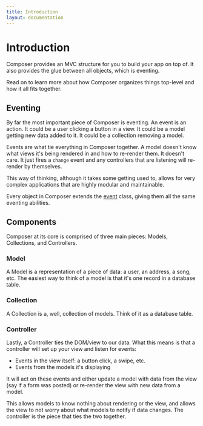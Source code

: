 ```yaml
---
title: Introduction
layout: documentation
---
```


# Introduction

Composer provides an MVC structure for you to build your app on top of. It also
provides the glue between all objects, which is eventing.

Read on to learn more about how Composer organizes things top-level and how it
all fits together.

## Eventing

By far the most important piece of Composer is eventing. An event is an action.
It could be a user clicking a button in a view. It could be a model getting new
data added to it. It could be a collection removing a model.

Events are what tie everything in Composer together. A model doesn't know what
views it's being rendered in and how to re-render them. It doesn't care. It just
fires a `change` event and any controllers that are listening will re-render by
themselves.

This way of thinking, although it takes some getting used to, allows for very
complex applications that are highly modular and maintainable.

Every object in Composer extends the [event](/composer.js/docs/event) class,
giving them all the same eventing abilities.

## Components

Composer at its core is comprised of three main pieces: Models, Collections, and
Controllers.

### Model
A Model is a representation of a piece of data: a user, an address, a song, etc.
The easiest way to think of a model is that it's one record in a database table.

### Collection
A Collection is a, well, collection of models. Think of it as a database table.

### Controller
Lastly, a Controller ties the DOM/view to our data. What this means is that a
controller will set up your view and listen for events:

- Events in the view itself: a button click, a swipe, etc.
- Events from the models it's displaying

It will act on these events and either update a model with data from the view
(say if a form was posted) or re-render the view with new data from a model.

This allows models to know nothing about rendering or the view, and allows the
view to not worry about what models to notify if data changes. The controller is
the piece that ties the two together.


